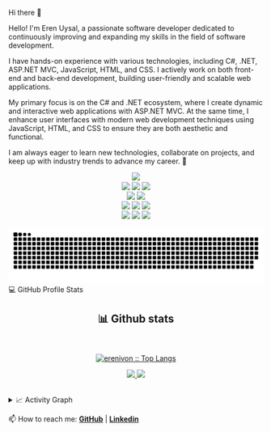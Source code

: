 Hi there 👋

Hello! I'm Eren Uysal, a passionate software developer dedicated to continuously improving and expanding my skills in the field of software development.

I have hands-on experience with various technologies, including C#, .NET, ASP.NET MVC, JavaScript, HTML, and CSS. I actively work on both front-end and back-end development, building user-friendly and scalable web applications.

My primary focus is on the C# and .NET ecosystem, where I create dynamic and interactive web applications with ASP.NET MVC. At the same time, I enhance user interfaces with modern web development techniques using JavaScript, HTML, and CSS to ensure they are both aesthetic and functional.

I am always eager to learn new technologies, collaborate on projects, and keep up with industry trends to advance my career. 🚀
<p>
<div align="center">
  <img src="https://img.shields.io/badge/-aspnet-99c0ff?style=for-the-badge&logo=dotnet&logoColor=ffffff&labelColor=282828"><br/>
  <img src="https://img.shields.io/badge/-Solidity-660099?style=for-the-badge&logo=solidity&logoColor=ffffff&labelColor=282828">
  <img src="https://img.shields.io/badge/-NodeJS-660099?style=for-the-badge&logo=node.js&logoColor=ffffff&labelColor=282828">
  <img src="https://img.shields.io/badge/-PHP-660099?style=for-the-badge&logo=php&logoColor=ffffff&labelColor=282828"><br/>
  <img src="https://img.shields.io/badge/-JavaScript-c58545?style=for-the-badge&logo=javascript&logoColor=c58545&labelColor=282828">
  <img src="https://img.shields.io/badge/-TypeScript-c58545?style=for-the-badge&logo=typescript&logoColor=c58545&labelColor=282828"><br/>
  <img src="https://img.shields.io/badge/-HTML-c58545?style=for-the-badge&logo=html5&logoColor=c58545&labelColor=282828">
  <img src="https://img.shields.io/badge/-CSS-c58545?style=for-the-badge&logo=css3&logoColor=c58545&labelColor=282828">
  <img src="https://img.shields.io/badge/-C%23-c58545?style=for-the-badge&logo=c&logoColor=c58545&labelColor=282828"><br/>
  <img src="https://img.shields.io/badge/-Photoshop-6082B6?style=for-the-badge&logo=adobephotoshop&logoColor=6082B6&labelColor=282828">
  <img src="https://img.shields.io/badge/-After Effects-6082B6?style=for-the-badge&logo=adobeaftereffects&logoColor=6082B6&labelColor=282828">
  <img src="https://img.shields.io/badge/-Illustrator-6082B6?style=for-the-badge&logo=adobeillustrator&logoColor=6082B6&labelColor=282828">
</div>
</div>
</p>
</div>

<div align="center">
  <a href="#!">
  <img  src="https://raw.githubusercontent.com/1999AZZAR/1999AZZAR/096f537fcee505624cb6721a7ec98fc8379e5ce6/resources/img/grid-snake.svg"
       alt="snake" /></a>
</div>

 <summary>💻 GitHub Profile Stats</summary>
  <div>
    <h2 align="center"> 📊 Github stats </h2>
      <br/>
        <p align="center">
          <a href="https://github.com/erenuysaldev/">
          <img src="https://github-readme-stats.vercel.app/api/top-langs/?username=erenuysaldev&langs_count=6&theme=gruvbox&layout=compact&hide_border=true" alt="erenivon :: Top Langs" /></a>
        </p>
        <p align="center">
          <a href="https://github.com/erenuysaldev/">
          <img width="49.5%" src="https://github-readme-stats.vercel.app/api?username=erenuysaldev&show_icons=true&theme=gruvbox&hide_border=true" />
          <img width="49.5%" src="https://github-readme-streak-stats.herokuapp.com/?user=erenuysaldev&theme=gruvbox&hide_border=true" />
          </a>
       </p>
     <br>
  </div>    
</details>

<details>
  <summary>📈 Activity Graph</summary>
<br/>
<p align="left">
  <a href="https://github.com/erenuysaldev">
  </a>
</p>
<br>

[![Erenivon's github activity graph](https://github-readme-activity-graph.vercel.app/graph?username=erenuysaldev&theme=tokyo-night)](#!)
</details>

📫 How to reach me: <a href="https://github.com/erenuysaldev" disabled="false"><span><strong>GitHub</strong></span></a> | <a href="https://www.linkedin.com/in/erenuysall/" disabled="false"><span><strong>Linkedin</strong></span></a>

